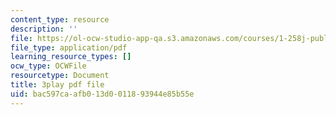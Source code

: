 ```yaml
---
content_type: resource
description: ''
file: https://ol-ocw-studio-app-qa.s3.amazonaws.com/courses/1-258j-public-transportation-systems-spring-2017/bac597caafb013d0011893944e85b55e_wzB8Rhm3xCU.pdf
file_type: application/pdf
learning_resource_types: []
ocw_type: OCWFile
resourcetype: Document
title: 3play pdf file
uid: bac597ca-afb0-13d0-0118-93944e85b55e
---
```


